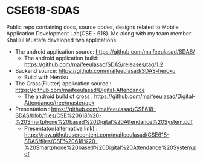 # CSE618-SDAS
Public repo containing docs, source codes, designs related to Mobile Application Development Lab(CSE - 618). Me along with my team member Khalilul Mustafa developed two applications.


 - The android application source: https://github.com/maifeeulasad/SDAS/
   - The android application build: https://github.com/maifeeulasad/SDAS/releases/tag/1.2
 - Backend source: https://github.com/maifeeulasad/SDAS-heroku 
   - Build with Heroku 
 - The Cross(Flutter) application source : https://github.com/maifeeulasad/Digital-Attendance
   - The android build of cross : https://github.com/maifeeulasad/Digital-Attendance/tree/master/apk
 - Presentation : https://github.com/maifeeulasad/CSE618-SDAS/blob/files/CSE%20618%20-%20Smartphone%20based%20Digital%20Attendance%20System.pdf
   - Presentaton(alternative link) : https://raw.githubusercontent.com/maifeeulasad/CSE618-SDAS/files/CSE%20618%20-%20Smartphone%20based%20Digital%20Attendance%20System.pdf
